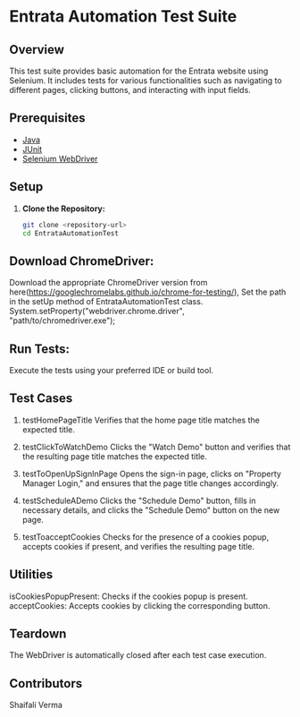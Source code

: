 # Entrata Automation Test Suite

## Overview

This test suite provides basic automation for the Entrata website using Selenium. It includes tests for various functionalities such as navigating to different pages, clicking buttons, and interacting with input fields.

## Prerequisites

- [Java](https://www.oracle.com/java/technologies/javase-downloads.html)
- [JUnit](https://junit.org/junit5/)
- [Selenium WebDriver](https://www.selenium.dev/documentation/en/webdriver/)

## Setup

1. **Clone the Repository:**
   ```bash
   git clone <repository-url>
   cd EntrataAutomationTest
   
## Download ChromeDriver:
Download the appropriate ChromeDriver version from here(https://googlechromelabs.github.io/chrome-for-testing/), 
Set the path in the setUp method of EntrataAutomationTest class.
System.setProperty("webdriver.chrome.driver", "path/to/chromedriver.exe");

## Run Tests:
Execute the tests using your preferred IDE or build tool.

## Test Cases
1. testHomePageTitle
Verifies that the home page title matches the expected title.

2. testClickToWatchDemo
Clicks the "Watch Demo" button and verifies that the resulting page title matches the expected title.

3. testToOpenUpSignInPage
Opens the sign-in page, clicks on "Property Manager Login," and ensures that the page title changes accordingly.

4. testScheduleADemo
Clicks the "Schedule Demo" button, fills in necessary details, and clicks the "Schedule Demo" button on the new page.

5. testToacceptCookies
Checks for the presence of a cookies popup, accepts cookies if present, and verifies the resulting page title.

## Utilities
isCookiesPopupPresent: Checks if the cookies popup is present.
acceptCookies: Accepts cookies by clicking the corresponding button.

## Teardown
The WebDriver is automatically closed after each test case execution.

## Contributors
Shaifali Verma
